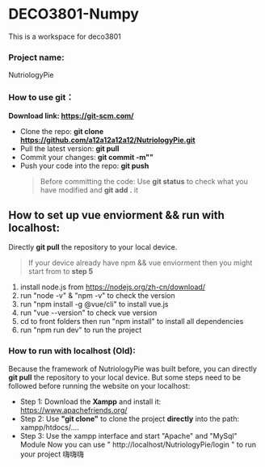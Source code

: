 # DECO3801-Numpy

This is a workspace for deco3801

### Project name:

NutriologyPie



### How to use git：

**Download link: https://git-scm.com/**

- Clone the repo: **git clone https://github.com/a12a12a12a12/NutriologyPie.git**
- Pull the latest version: **git pull**
- Commit your changes: **git commit -m""**
- Push your code into the repo: **git push**
  > Before committing the code: Use **git status** to check what you have modified and **git add .** it

## How to set up vue enviorment && run with localhost:

Directly **git pull** the repository to your local device.
> If your device already have npm && vue enviorment then you might start from to **step 5**

1. install node.js from https://nodejs.org/zh-cn/download/
2. run "node -v" & "npm -v" to check the version
3. run "npm install -g @vue/cli" to install vue.js
4. run "vue --version" to check vue version
5. cd to front folders then run "npm install" to install all dependencies
6. run "npm run dev" to run the project

### How to run with localhost (Old):

Because the framework of NutriologyPie was built before, you can directly **git pull** the repository to your local device.
But some steps need to be followed before running the website on your localhost:

- Step 1: Download the **Xampp** and install it: https://www.apachefriends.org/
- Step 2: Use **"git clone"** to clone the project **directly** into the path: xampp/htdocs/....
- Step 3: Use the xampp interface and start "Apache" and "MySql" Module
  Now you can use " http://localhost/NutriologyPie/login " to run your project
  嗨嗨嗨
